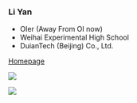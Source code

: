 ### Li Yan

- OIer (Away From OI now) 
- Weihai Experimental High School
- DuianTech (Beijing) Co., Ltd.



[Homepage](https://liyan.moe)

![](https://github-readme-stats.vercel.app/api?username=liyanqwq&show_icons=true&layout=compact&count_private=true&hide_title=true&theme=default)

![](https://github-readme-stats.vercel.app/api/top-langs/?username=liyanqwq&show_icons=true&layout=compact&count_private=true&hide_title=true&theme=default)
